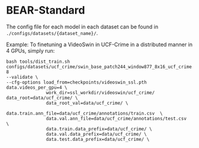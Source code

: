 # BEAR-Standard

The config file for each model in each dataset can be found in `./configs/datasets/{dataset_name}/`.

Example:
To finetuning a VideoSwin in UCF-Crime in a distributed manner in 4 GPUs, simply run:
    
```
bash tools/dist_train.sh configs/datasets/ucf_crime/swin_base_patch244_window877_8x16_ucf_crime.py 8 
--validate \ 
--cfg-options load_from=checkpoints/videoswin_ssl.pth data.videos_per_gpu=4 \ 
               work_dir=ssl_workdir/videoswin/ucf_crime/ data_root=data/ucf_crime/ \ 
               data_root_val=data/ucf_crime/ \ 
               data.train.ann_file=data/ucf_crime/annotations/train.csv  \
               data.val.ann_file=data/ucf_crime/annotations/test.csv  \
               data.train.data_prefix=data/ucf_crime/ \ 
               data.val.data_prefix=data/ucf_crime/ \ 
               data.test.data_prefix=data/ucf_crime/ \ 
```

